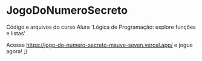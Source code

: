 # JogoDoNumeroSecreto
Código e arquivos do curso Alura 'Lógica de Programação: explore funções e listas'

Acesse https://jogo-do-numero-secreto-mauve-seven.vercel.app/ e jogue agora! ;)

